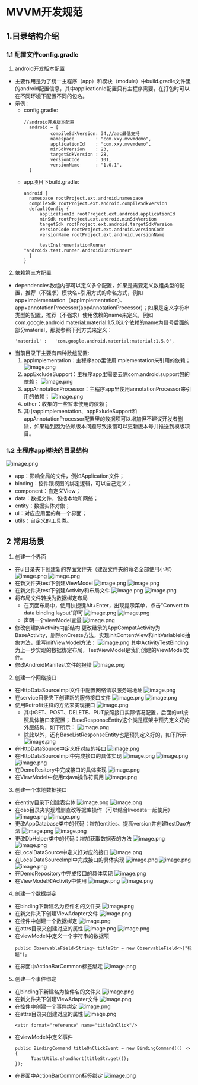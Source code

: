 # MVVM开发规范

## 1.目录结构介绍

### 1.1 配置文件config.gradle

1. android开发版本配置

* 主要作用是为了统一主程序（app）和模块（module）中build.gradle文件里的android配置信息，其中applicationId配置只有主程序需要，在打包时可以在不同环境下配置不同的包名。
* 示例：
  * config.gradle:
    ```
    //android开发版本配置
      android = [
              compileSdkVersion: 34,//aac最低支持
              namespace        : "com.xxy.mvvmdemo",
              applicationId    : "com.xxy.mvvmdemo",
              minSdkVersion    : 23,
              targetSdkVersion : 28,
              versionCode      : 101,
              versionName      : "1.0.1",
      ] 
    ```
  * app项目下build.gradle:
    ```
    android {
      namespace rootProject.ext.android.namespace
      compileSdk rootProject.ext.android.compileSdkVersion
      defaultConfig {
          applicationId rootProject.ext.android.applicationId
          minSdk rootProject.ext.android.minSdkVersion
          targetSdk rootProject.ext.android.targetSdkVersion
          versionCode rootProject.ext.android.versionCode
          versionName rootProject.ext.android.versionName

          testInstrumentationRunner "androidx.test.runner.AndroidJUnitRunner"
      }
    }
    ```

2. 依赖第三方配置

* dependencies数组内部可以定义多个配置，如果是需要定义数组类型的配置，推荐（不强求）模块名+引用方式的命名方式，例如app+implementation（appImplementation）、app+annotationProcessor(appAnnotationProcessor)；如果是定义字符串类型的配置，推荐（不强求）使用依赖的name来定义，例如com.google.android.material:material:1.5.0这个依赖的name为冒号后面的部分material，那就参照下列方式来定义：
  ```
  'material' :   'com.google.android.material:material:1.5.0',
  ```
* 当前目录下主要有四种数组配置:
  1. appImplementation：主程序app里使用implementation来引用的依赖；
     ![image.png](assets/image1.png)
  2. appExcludeSupport：主程序app里需要去除com.android.support包的依赖；
     ![image.png](assets/image2.png)
  3. appAnnotationProcessor：主程序app里使用annotationProcessor来引用的依赖；
     ![image.png](assets/image3.png)
  4. other：收集的一些暂未使用的依赖；
  5. 其中appImplementation、appExludeSupport和appAnnotationProcessor配置里的数据项可以增加但不建议开发者删除，如果碰到因为依赖版本问题导致报错可以更新版本号并推送到模版项目。

### 1.2 主程序app模块的目录结构

![image.png](assets/image4.png)

* app：影响全局的文件，例如Application文件；
* binding：控件跟视图的绑定逻辑，可以自己定义；
* component：自定义View；
* data：数据文件，包括本地和网络；
* entity：数据实体对象；
* ui：对应应用里的每一个界面；
* utils：自定义的工具类。

## 2 常用场景

1. 创建一个界面

* 在ui目录夹下创建新的界面文件夹（建议文件夹的命名全部使用小写）
  ![image.png](assets/image5.png)
  ![image.png](assets/image6.png)
* 在新文件夹test下创建ViewModel
  ![image.png](assets/image7.png)
  ![image.png](assets/image8.png)
* 在新文件夹test下创建Activity和布局文件
  ![image.png](assets/image9.png)
  ![image.png](assets/image10.png)
* 将布局文件转换为数据绑定布局
  * 在页面布局中，使用快捷键Alt+Enter，出现提示菜单，点击“Convert to data binding layout”即可
    ![image.png](assets/image11.png)
    ![image.png](assets/image12.png)
  * 声明一个viewModel变量
    ![image.png](assets/image13.png?t=1700123733178)
* 修改创建的Activity内部结构
  更改继承的AppCompatActivity为BaseActivity，删除onCreate方法，实现initContentView和initVariableId抽象方法，重写initViewModel方法：
  ![image.png](assets/image14.png)
  其中ActivityTestBinding为上一步实现的数据绑定布局，TestViewModel是我们创建的ViewModel文件。
* 修改AndroidManifest文件的报错
  ![image.png](assets/image15.png)

2. 创建一个网络接口

* 在HttpDataSourceImpl文件中配置网络请求服务端地址
  ![image.png](assets/image16.png)
* 在service目录夹下创建新的服务接口文件
  ![image.png](assets/image17.png)
  ![image.png](assets/image18.png)
* 使用Retrofit注释的方法来实现接口
  ![image.png](assets/image19.png)
  * 其中GET、POST、DELETE、PUT按照接口实际情况配置，后面的url按照具体接口来配置；
    BaseResponseEntity这个类是框架中预先定义好的外层结构，如下所示：
    ![image.png](assets/image20.png)
  * 除此以外，还有BaseListResponseEntity也是预先定义好的，如下所示:
    ![image.png](assets/image21.png)
* 在HttpDataSource中定义好对应的接口
  ![image.png](assets/image22.png)
* 在HttpDataSourceImpl中完成接口的具体实现
  ![image.png](assets/image23.png)
  ![image.png](assets/image24.png)
  ![image.png](assets/image26.png)
* 在DemoResitory中完成接口的具体实现
  ![image.png](assets/image27.png)
* 在ViewModel中使用rxjava操作符调用
  ![image.png](assets/image28.png)

3. 创建一个本地数据接口

* 在entity目录下创建表实体
  ![image.png](assets/image29.png)
  ![image.png](assets/image30.png)
* 在dao目录夹实现增删查改等据库操作（可以结合livedata一起使用）
  ![image.png](assets/image31.png)
  ![image.png](assets/image32.png)
* 更改AppDatabase类中的代码：增加entities、提高version并创建testDao方法
  ![image.png](assets/image33.png)
  ![image.png](assets/image34.png)
* 更改DbHelper类中的代码：增加获取数据表的方法
  ![image.png](assets/image35.png)
  ![image.png](assets/image36.png)
* 在LocalDataSource中定义好对应的接口
  ![image.png](assets/image37.png)
* 在LocalDataSourceImpl中完成接口的具体实现
  ![image.png](assets/image38.png)
  ![image.png](assets/image39.png)
  ![image.png](assets/image40.png)
* 在DemoRepository中完成接口的具体实现
  ![image.png](assets/image41.png)
* 在ViewModel和Activity中使用
  ![image.png](assets/image42.png)
  ![image.png](assets/image43.png)

4. 创建一个数据绑定

* 在binding下新建名为控件名的文件夹
  ![image.png](assets/image44.png)
* 在新文件夹下创建ViewAdapter文件
  ![image.png](assets/image45.png)
* 在控件中创建一个数据绑定
  ![image.png](assets/image46.png)
* 在attrs目录夹创建对应的属性
  ![image.png](assets/image47.png)
  ![image.png](assets/image48.png)
* 在viewModel中定义一个字符串的数据项
    ```
    public ObservableField<String> titleStr = new ObservableField<>("标题");
    ```
* 在界面中ActionBarCommon标签绑定
  ![image.png](assets/image49.png)

5. 创建一个事件绑定

* 在binding下新建名为控件名的文件夹
  ![image.png](assets/image44.png)
* 在新文件夹下创建ViewAdapter文件
  ![image.png](assets/image45.png)
* 在控件中创建一个事件绑定
  ![image.png](assets/image50.png)
* 在attrs目录夹创建对应的属性
  ![image.png](assets/image47.png)
  ```
  <attr format="reference" name="titleOnClick"/>
  ```
* 在viewModel中定义事件
  ```
  public BindingCommand titleOnClickEvent = new BindingCommand(() -> {
        ToastUtils.showShort(titleStr.get());
  });
  ```
* 在界面中ActionBarCommon标签绑定
  ![image.png](assets/image51.png)

